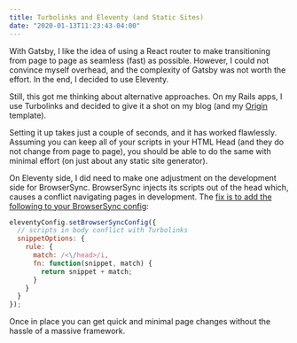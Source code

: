 ```yaml
---
title: Turbolinks and Eleventy (and Static Sites)
date: "2020-01-13T11:23:43-04:00"
---
```


With Gatsby, I like the idea of using a React router to make transitioning from page to page as seamless (fast) as possible. However, I could not convince myself overhead, and the complexity of Gatsby was not worth the effort. In the end, I decided to use Eleventy.

Still, this got me thinking about alternative approaches. On my Rails apps, I use Turbolinks and decided to give it a shot on my blog (and my [Origin](https://github.com/scottwater/eleventy-origin "Get a nice Eleventy site up and running quickly") template).

Setting it up takes just a couple of seconds, and it has worked flawlessly. Assuming you can keep all of your scripts in your HTML Head (and they do not change from page to page), you should be able to do the same with minimal effort (on just about any static site generator).

On Eleventy side, I did need to make one adjustment on the development side for BrowserSync. BrowserSync injects its scripts out of the head which, causes a conflict navigating pages in development. The [fix is to add the following to your BrowserSync config](https://github.com/turbolinks/turbolinks/issues/147 "View the Github issue on this"):

```js
eleventyConfig.setBrowserSyncConfig({
  // scripts in body conflict with Turbolinks
  snippetOptions: {
    rule: {
      match: /<\/head>/i,
      fn: function(snippet, match) {
        return snippet + match;
      }
    }
  }
});
```

Once in place you can get quick and minimal page changes without the hassle of a massive framework.
